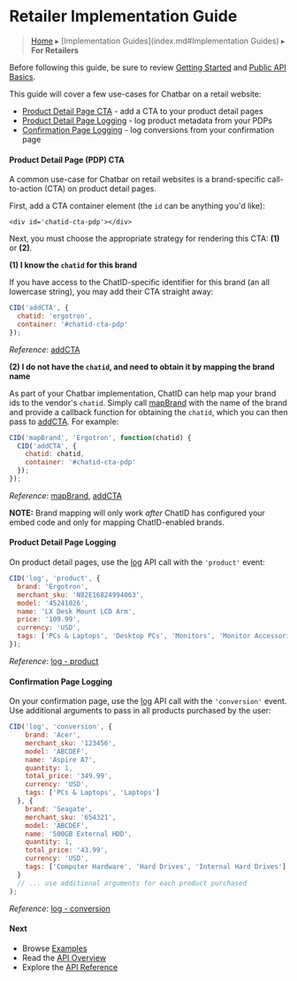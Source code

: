 Retailer Implementation Guide
=============================

> [Home](index.md) ▸ [Implementation Guides](index.md#Implementation Guides) ▸ **For Retailers**

Before following this guide, be sure to review [Getting Started](getting-started.md) and
[Public API Basics](public-api-overview.md#Basics).

This guide will cover a few use-cases for Chatbar on a retail website:

* [Product Detail Page CTA](retailer-implementation.md#Product_Detail_Page_CTA) - add a CTA to your product detail pages
* [Product Detail Page Logging](retailer-implementation.md#Product_Detail_Page_Logging) - log product metadata from your PDPs
* [Confirmation Page Logging](retailer-implementation.md#Confirmation_Page_Logging) - log conversions from your confirmation page

#### Product Detail Page (PDP) CTA

A common use-case for Chatbar on retail websites is a brand-specific call-to-action (CTA)
on product detail pages.

First, add a CTA container element (the `id` can be anything you'd like):

```
<div id='chatid-cta-pdp'></div>
```

Next, you must choose the appropriate strategy for rendering this CTA: **(1)** or **(2)**.

**(1) I know the `chatid` for this brand**

If you have access to the ChatID-specific identifier for this brand (an all lowercase
string), you may add their CTA straight away:

```javascript
CID('addCTA', {
  chatid: 'ergotron',
  container: '#chatid-cta-pdp'
});
```

*Reference*: [addCTA](public-api-reference.md#addCTA)

**(2) I do not have the `chatid`, and need to obtain it by mapping the brand name**

As part of your Chatbar implementation, ChatID can help map your brand ids to the vendor's
`chatid`. Simply call [mapBrand](public-api-reference.md#mapBrand) with the name of the
brand and provide a callback function for obtaining the `chatid`, which you can then pass
to [addCTA](public-api-reference.md#addCTA). For example:

```javascript
CID('mapBrand', 'Ergotron', function(chatid) {
  CID('addCTA', {
    chatid: chatid,
    container: '#chatid-cta-pdp'
  });
});
```

*Reference*: [mapBrand](public-api-reference.md#mapBrand),
[addCTA](public-api-reference.md#addCTA)

**NOTE:** Brand mapping will only work *after* ChatID has configured your embed code
and only for mapping ChatID-enabled brands.

#### Product Detail Page Logging

On product detail pages, use the [log](public-api-reference.md#log) API call with
the `'product'` event:

```javascript
CID('log', 'product', {
  brand: 'Ergotron',
  merchant_sku: 'N82E16824994063',
  model: '45241026',
  name: 'LX Desk Mount LCD Arm',
  price: '109.99',
  currency: 'USD',
  tags: ['PCs & Laptops', 'Desktop PCs', 'Monitors', 'Monitor Accessories', 'Ergotron']
});
```

*Reference*: [log - product](public-api-reference.md#log_-_product)

#### Confirmation Page Logging

On your confirmation page, use the [log](public-api-reference.md#log) API call with
the `'conversion'` event. Use additional arguments to pass in all products purchased by
the user:

```javascript
CID('log', 'conversion', {
    brand: 'Acer',
    merchant_sku: '123456',
    model: 'ABCDEF',
    name: 'Aspire A7',
    quantity: 1,
    total_price: '349.99',
    currency: 'USD',
    tags: ['PCs & Laptops', 'Laptops']
  }, {
    brand: 'Seagate',
    merchant_sku: '654321',
    model: 'ABCDEF',
    name: '500GB External HDD',
    quantity: 1,
    total_price: '43.99',
    currency: 'USD',
    tags: ['Computer Hardware', 'Hard Drives', 'Internal Hard Drives']
  }
  // ... use additional arguments for each product purchased
);
```

*Reference*: [log - conversion](public-api-reference.md#log_-_conversion)

#### Next

* Browse [Examples](demos.md)
* Read the [API Overview](public-api-overview.md)
* Explore the [API Reference](public-api-reference.md)

